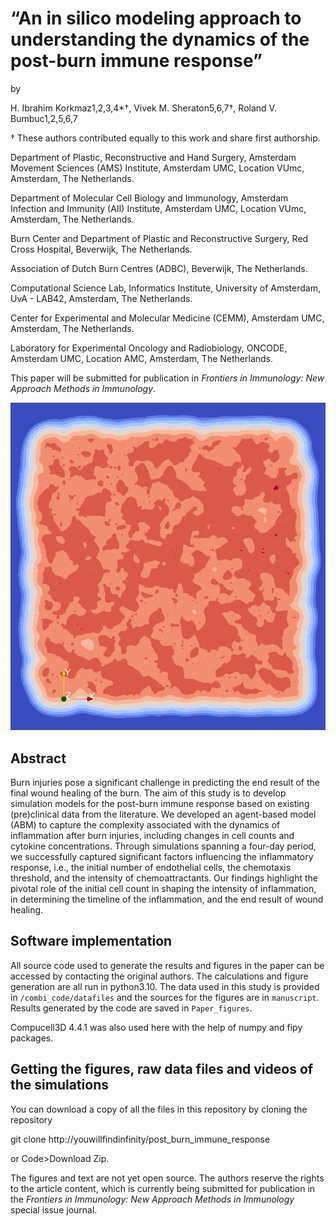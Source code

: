 # “An in silico modeling approach to understanding the dynamics of the post-burn immune response”

by

H. Ibrahim Korkmaz1,2,3,4*†, Vivek M. Sheraton5,6,7†, Roland V. Bumbuc1,2,5,6,7

† These authors contributed equally to this work and share first authorship.

Department of Plastic, Reconstructive and Hand Surgery, Amsterdam Movement Sciences (AMS) Institute, Amsterdam UMC, Location VUmc, Amsterdam, The Netherlands.

Department of Molecular Cell Biology and Immunology, Amsterdam Infection and Immunity (AII) Institute, Amsterdam UMC, Location VUmc, Amsterdam, The Netherlands.

Burn Center and Department of Plastic and Reconstructive Surgery, Red Cross Hospital, Beverwijk, The Netherlands.

Association of Dutch Burn Centres (ADBC), Beverwijk, The Netherlands.

Computational Science Lab, Informatics Institute, University of Amsterdam, UvA - LAB42, Amsterdam, The Netherlands.

Center for Experimental and Molecular Medicine (CEMM), Amsterdam UMC, Amsterdam, The Netherlands.

Laboratory for Experimental Oncology and Radiobiology, ONCODE, Amsterdam UMC, Location AMC, Amsterdam, The Netherlands.



This paper will be submitted for publication in *Frontiers in Immunology: New Approach Methods in Immunology*.

![](https://github.com/youwillfindinfinity/post_burn_immune_response/blob/8f2af0e6082c1acdeabf84115769948ae6816db4/endothelial_experiment_fixed_modulus/E4/2D%20data/iter_4_il8_700kmcs.png)



## Abstract

Burn injuries pose a significant challenge in predicting the end result of the final wound healing of the burn. The aim of this study is to develop simulation models for the post-burn immune response based on existing (pre)clinical data from the literature. We developed an agent-based model (ABM) to capture the complexity associated with the dynamics of inflammation after burn injuries, including changes in cell counts and cytokine concentrations. Through simulations spanning a four-day period, we successfully captured significant factors influencing the inflammatory response, i.e., the initial number of endothelial cells, the chemotaxis threshold, and the intensity of chemoattractants. Our findings highlight the pivotal role of the initial cell count in shaping the intensity of inflammation, in determining the timeline of the inflammation, and the end result of wound healing.


## Software implementation


All source code used to generate the results and figures in the paper can be accessed by contacting the original authors.
The calculations and figure generation are all run in python3.10.
The data used in this study is provided in `/combi_code/datafiles` and the sources for the figures are in `manuscript`.
Results generated by the code are saved in `Paper_figures`.

Compucell3D 4.4.1 was also used here with the help of numpy and fipy packages.

## Getting the figures, raw data files and videos of the simulations

You can download a copy of all the files in this repository by cloning the
repository 

  git clone http://youwillfindinfinity/post_burn_immune_response

or Code>Download Zip.

The figures and text are not yet open source. The authors reserve the rights to the
article content, which is currently being submitted for publication in the
*Frontiers in Immunology: New Approach Methods in Immunology* special issue journal.
